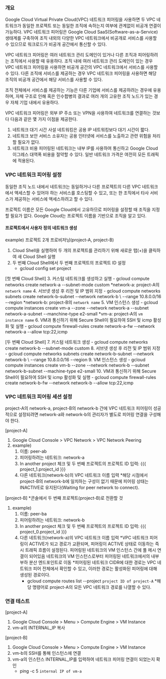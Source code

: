 
### 개요

Google Cloud Virtual Private Cloud(VPC) 네트워크 피어링을 사용하면 두 VPC 네트워크가 동일한 프로젝트 또는 동일한 조직에 속하는지 여부에 관계없이 비공개 연결이 가능하다.
VPC 네트워크 피어링은 Google Cloud SaaS(Software-as-a-Service) 생태계를 구축하여 조직 내외의 다양한 VPC 네트워크에서 비공개로 서비스를 사용할 수 있으므로 워크로드가 비공개 공간에서 통신할 수 있다.

VPC 네트워크 피어링은 여러 네트워크 관리 도메인이 있거나 다른 조직과 피어링하려는 조직에서 사용할 때 유용하다.
조직 내에 여러 네트워크 관리 도메인이 있는 경우 VPC 네트워크 피어링을 사용하면 비공개 공간의 VPC 네트워크에서 서비스를 사용할 수 있다.
다른 조직에 서비스를 제공하는 경우 VPC 네트워크 피어링을 사용하면 해당 조직의 비공개 공간에서 해당 서비스를 사용할 수 있다.

조직 전체에서 서비스를 제공하는 기능은 다른 기업에 서비스를 제공하려는 경우에 유용하며, 자체 구조로 인해 혹은 인수합병의 결과로 여러 개의 고유한 조직 노드가 있는 경우 자체 기업 내에서 유용하다.

VPC 네트워크 피어링은 외부 IP 주소 또는 VPN을 사용하여 네트워크를 연결하는 것보다 다음과 같은 몇 가지 이점을 제공한다.
1. 네트워크 대기 시간
	사설 네트워킹은 공용 IP 네트워킹보다 대기 시간이 짧다.
2. 네트워크 보안
	서비스 소유자는 공용 인터넷에 서비스를 노출하고 관련 위험을 처리할 필요가 없다.
3. 네트워크 비용
	피어링된 네트워크는 내부 IP를 사용하여 통신하고 Google Cloud 이그레스 대역폭 비용을 절약할 수 있다. 일반 네트워크 가격은 여전히 모든 트래픽에 적용된다.

### VPC 네트워크 피어링 설정

동일한 조직 노드 내에서 네트워크는 동일하거나 다른 프로젝트의 다른 VPC 네트워크에서 액세스할 수 있어야 하는 서비스를 호스팅할 수 있고, 또는 한 조직에서 타사 서비스가 제공하는 서비스에 액세스하려고 할 수 있다.

프로젝트 이름은 모든 Google Cloud에서 고유하므로 피어링을 설정할 때 조직을 지정할 필요가 없다. Google Cloud는 프로젝트 이름을 기반으로 조직을 알고 있다.

#### 프로젝트에서 사용자 정의 네트워크 생성

example) 프로젝트 2개 프로비저닝(project-A, project-B)
1. Cloud Shell을 실행하여 두 개의 프로젝트를 관리하기 위해 새로운 탭(+)을 클릭하여 새 Cloud Shell 실행
2. 두 번째 Cloud Shell에서 두 번째 프로젝트의 프로젝트 ID 설정
	- gcloud config set project

[첫 번째 Cloud Shell]
3. 커스텀 네트워크를 생성하고 실행
	- gcloud compute networks create network-a --subnet-mode custom
	*network-a: project-A의 `network name`
4. 서브넷 생성 후 리전 및 IP 범위 지정
	- gcloud compute networks subnets create network-b-subnet --network network-b \ --range 10.8.0.0/16 --region 
	*network-b: project-B의 `network name`
5. VM 인스턴스 생성
	- gcloud compute instances create vm-a --zone --network network-a --subnet network-a-subnet --manchine-type e2-small
	*vm-a: project-A의 `vm instance name`
6. VM과 통신하기 위해 Secure Shell이 필요하여 SSH 및 icmp 활성화 및 실행
	- gcloud compute firewall-rules create network-a-fw --network network-a --allow tcp:22,icmp

[두 번째 Cloud Shell]
7. 커스텀 네트워크 생성
	- gcloud compute networks create network-b --subnet-mode custom
8. 서브넷 생성 후 리전 및 IP 범위 지정
	- gcloud compute networks subnets create network-b-subnet --network network-b \ --range 10.8.0.0/16 --region
9. VM 인스턴스 생성
	- gcloud compute instances create vm-b --zone  --network network-b --subnet network-b-subnet --machine-type e2-small
10. VM과 통신하기 위해 Secure Shell이 필요하여 SSH 및 icmp 활성화 및 실행
	- gcloud compute firewall-rules create network-b-fw --network network-b --allow tcp:22,icmp

### VPC 네트워크 피어링 세션 설정

project-A의 network-a, project-B의 network-b 간에 VPC 네트워크 피어링이 성공적으로 설정되려면 network-a와 network-b의 관리자가 별도로 피어링 연결을 구성해야 한다.

[project-A]
1. Google Cloud Console > VPC Network > VPC Network Peering
2. example)
	1) 이름: peer-ab
	2) 피어링하려는 네트워크: network-a
	3) In another project 체크 및 두 번째 프로젝트의 프로젝트 ID 입력: {{{ project_1.project_id }}}
	4) 다른 네트워크(network-b)의 VPC 네트워크 이름 입력
	*해당 시점에서 project-B의 network-b에 일치하는 구성이 없기 때문에 피어링 상태는 INACTIVE로 유지된다(Waiting for peer network to connect).

[project-B]
*콘솔에서 두 번째 프로젝트(project-B)로 전환할 것
1. example)
	1) 이름: peer-ba
	2) 피어링하려는 네트워크: network-b
	3) In another project 체크 및 두 번째 프로젝트의 프로젝트 ID 입력: {{{ project_0.project_id }}}
	4) 다른 네트워크(network-a)의 VPC 네트워크 이름 입력
	*VPC 네트워크 피어링이 ACTIVE가 되고 경로가 교환되며, 피어링이 ACTIVE 상태로 이동하는 즉시 트래픽 흐름이 설정된다.
		피어링된 네트워크의 VM 인스턴스 간에 풀 메시 연결이 되어있음
		네트워크의 VM 인스턴스로부터 피어링된 네트워크에서의 내부 부하 분산 엔드포인트로 이동
	*피어링된 네트워크 CIDR에 대한 경로는 VPC 네트워크 피어 전체에서 확인할 수 있고, 이러한 경로는 활성화된 피어링에 대해 생성된 경로이다.
		- gcloud compute routes list --project `project ID of project-A`
			*해당 명령어로 project-A의 모든 VPC 네트워크 경로를 나열할 수 있다.

### 연결 테스트

[project-A]
1. Google Cloud Console > Menu > Compute Engine > VM Instance
2. vm-a의 INTERNAL_IP 복사

[project-B]
1. Google Cloud Console > Menu > Compute Engine > VM Instance
2. vm-b의 SSH를 통해 인스턴스에 연결
3. vm-a의 인스턴스 INTERNAL_IP를 입력하여 네트워크 피어링 연결이 되었는지 확인
	- ping -c 5 `internal IP of vm-a`